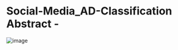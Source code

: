 # Social-Media_AD-Classification Abstract -



![image](https://github.com/user-attachments/assets/875da5bc-e330-4145-b364-f0f99ed1975c)
